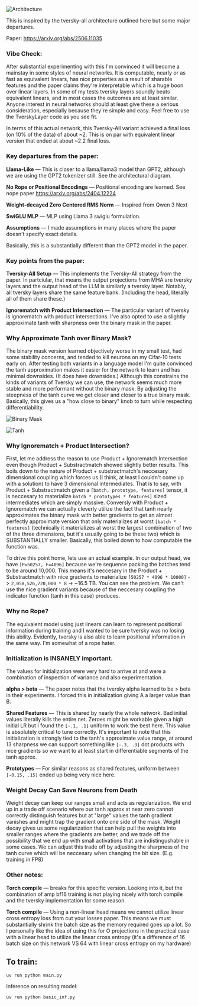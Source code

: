 ![Architecture](architecture.svg)

This is inspired by the tversky-all architecture outlined here but some major departures.

Paper: https://arxiv.org/abs/2506.11035

### Vibe Check:
After substantial experimenting with this I'm convinced it will become a mainstay in some styles of neural networks. It is computable, nearly or as fast as equivalent linears, has nice properties as a result of sharable features and the paper claims they're interpretable which is a huge boon over linear layers. In some of my tests tversky layers soundly beats equivalent linears, and in most cases the outcomes are at least similar. Anyone interest in neural networks should at least give these a serious consideration, especially because they're simple and easy. Feel free to use the TverskyLayer code as you see fit.

In terms of this actual network, this Tversky-All variant achieved a final loss (on 10% of the data) of about ~2. This is on par with equivalent linear version that ended at about ~2.2 final loss.

### Key departures from the paper:

**Llama-Like** — This is closer to a llama/llama3 model than GPT2, although we are using the GPT2 tokenizer still. See the architectural diagram.

**No Rope or Positional Encodings** — Positional encoding are learned. See nope paper <https://arxiv.org/abs/2404.12224>

**Weight-decayed Zero Centered RMS Norm** — Inspired from Qwen 3 Next

**SwiGLU MLP** — MLP using Llama 3 swiglu formulation.

**Assumptions** — I made assumptions in many places where the paper doesn't specify exact details.

Basically, this is a substantially different than the GPT2 model in the paper.

### Key points from the paper:
**Tversky-All Setup** — This implements the Tversky-All strategy from the paper. In partciular, that means the output projections from MHA are tversky layers and the output head of the LLM is similarly a tversky layer. Notably, all tversky layers share the same feature bank. (Including the head, literally all of them share these.)

**Ignorematch with Product Intersection** — The particular variant of tversky is ignorematch with product intersections. I've also opted to use a slightly approximate tanh with sharpness over the binary mask in the paper.

### Why Approximate Tanh over Binary Mask?
The binary mask version learned objectively worse in my small test, had some stability concerns, and tended to kill neurons on my Cifar-10 tests early on. After testing both variants in a language model I'm quite convinced the tanh approximation makes it easier for the network to learn and has minimal downsides. (It does have downsides.) Although this constrains the kinds of variants of Tversky we can use, the network seems much more stable and more performant without the binary mask. By adjusting the steepness of the tanh curve we get closer and closer to a true binary mask. Basically, this gives us a "how close to binary" knob to turn while respecting differentiability.

![Binary Mask](binary-mask.svg)

![Tanh](tanh-sharp-approx.svg)

### Why Ignorematch + Product Intersection?
First, let me address the reason to use Product + Ignorematch Intersection even though Product + Substractmatch showed slightly better results. This boils down to the nature of Product + substractmatch's neccesary dimensional coupling which forces us (I think, at least I couldn't come up with a solution) to have 3 dimensional intermediates. That is to say, with Product + Substractmatch given a `[batch, prototype, features]` tensor, it is neccesary to materialize `batch * prototypes * features]` sized intermediates which are simply massive. Conversly with Product + Ignorematch we can actually cleverly utilize the fact that tanh nearly approximates the binary mask with better gradients to get an almost perfectly approximate version that only materializes at worst `[batch * features]` (technically it materializes at worst the largest combination of two of the three dimensions, but it's usually going to be these two) which is SUBSTANTIALLY smaller. Basically, this boiled down to how computable the function was.

To drive this point home, lets use an actual example. In our output head, we have `[P=50257, F=4096]` because we're sequence packing the batches tend to be around 10,000. This means it's neccesary in the Product + Substractmatch with nice gradients to materialize `[50257 * 4096 * 10000]` -> `2,058,526,720,000 * 8` -> ~16.5 TB. You can see the problem. We can't use the nice gradient variants because of the neccesary coupling the indicator function (tanh in this case) produces.

### Why no Rope?
The equivalent model using just linears can learn to represent positional information during training and I wanted to be sure tversky was no losing this ability. Evidently, tversky is also able to learn positional information in the same way. I'm somewhat of a rope hater.

### Initialization is INSANELY important.
The values for initialization were very hard to arrive at and were a combination of inspection of variance and also experimentation.

**alpha > beta** — The paper notes that the tversky alpha learned to be > beta in their experiments. I forced this in initialization giving A a larger value than B.

**Shared Features** — This is shared by nearly the whole network. Bad initial values literally kills the entire net. Zeroes might be workable given a high initial LR but I found the `[-.1, .1]` uniform to work the best here. This value is absolutely critical to tune correctly. It's important to note that this initialization is strongly tied to the tanh's approximate value range, at around 13 sharpness we can support something like `[-.3, .3]` dot products with nice gradients so we want to at least start in differentiable segments of the tanh approx.

**Prototypes** — For similar reasons as shared features, uniform between `[-0.15, .15]` ended up being very nice here.

### Weight Decay Can Save Neurons from Death
Weight decay can keep our ranges small and acts as regularization. We end up in a trade off scenario where our tanh approx at near zero cannot correctly distinguish features but at "large" values the tanh gradient vanishes and might trap the gradient onto one side of the mask. Weight decay gives us some regularization that can help pull the weights into smaller ranges where the gradients are better, and we trade off the possibility that we end up with small activations that are indistingushable in some cases. We can adjust this trade off by adjusting the sharpness of the tanh curve which will be neccesary when changing the bit size. (E.g. training in FP8)

### Other notes:
**Torch compile** — breaks for this specific version. Looking into it, but the combination of amp bf16 training is not playing nicely with torch compile and the tversky implementation for some reason.

**Torch compile** — Using a non-linear head means we cannot utilize linear cross entropy loss from cut your losses paper. This means we must substantially shrink the batch size as the memory required goes up a lot. So I personally like the idea of using this for O projections in the practical case with a linear head to utilize the linear cross entropy (it's a difference of 16 batch size on this network VS 64 with linear cross entropy on my hardware)


## To train:
```
uv run python main.py
```

Inference on resulting model:
```
uv run python basic_inf.py
```

